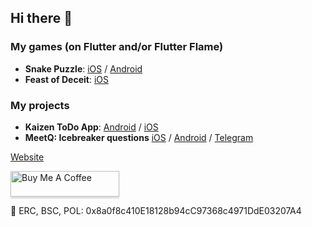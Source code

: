 ## Hi there 👋

### My games (on Flutter and/or Flutter Flame)

- **Snake Puzzle**: [iOS](https://apps.apple.com/us/app/snake-puzzles/id6738164139) / [Android](https://play.google.com/store/apps/details?id=com.crazy_snake_game.crazy_snake_game)
- **Feast of Deceit**: [iOS](https://apps.apple.com/us/app/feast-of-deceit/id6737427668)

### My projects

- **Kaizen ToDo App**: [Android](https://play.google.com/store/apps/details?id=com.kaizen_app.kaizen_app) / [iOS](https://apps.apple.com/us/app/kaizen-todo-productivity/id6737436181)
- **MeetQ: Icebreaker questions** [iOS](https://apps.apple.com/us/app/meetq-icebreaker-questions/id6741868082) / [Android](https://play.google.com/store/apps/details?id=com.meetbot_app.meetbot_app) / [Telegram](https://t.me/meetquestionbot)



[Website](https://myka-world.web.app/)


<a href="https://www.buymeacoffee.com/beedop" target="_blank"><img src="https://www.buymeacoffee.com/assets/img/custom_images/orange_img.png" alt="Buy Me A Coffee" style="height: 41px !important;width: 174px !important;box-shadow: 0px 3px 2px 0px rgba(190, 190, 190, 0.5) !important;-webkit-box-shadow: 0px 3px 2px 0px rgba(190, 190, 190, 0.5) !important;" ></a>

🚀 ERC, BSC, POL: 0x8a0f8c410E18128b94cC97368c4971DdE03207A4
